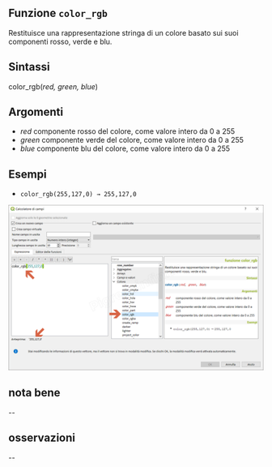 ## Funzione `color_rgb`

Restituisce una rappresentazione stringa di un colore basato sui suoi componenti rosso, verde e blu.

## Sintassi

color_rgb(_red, green, blue_)

## Argomenti

* _red_ componente rosso del colore, come valore intero da 0 a 255
* _green_ componente verde del colore, come valore intero da 0 a 255
* _blue_ componente blu del colore, come valore intero da 0 a 255

## Esempi

* `color_rgb(255,127,0) → 255,127,0`

![](/img/colore/color_rgb/color_rgb1.png)

## nota bene

--

## osservazioni

--